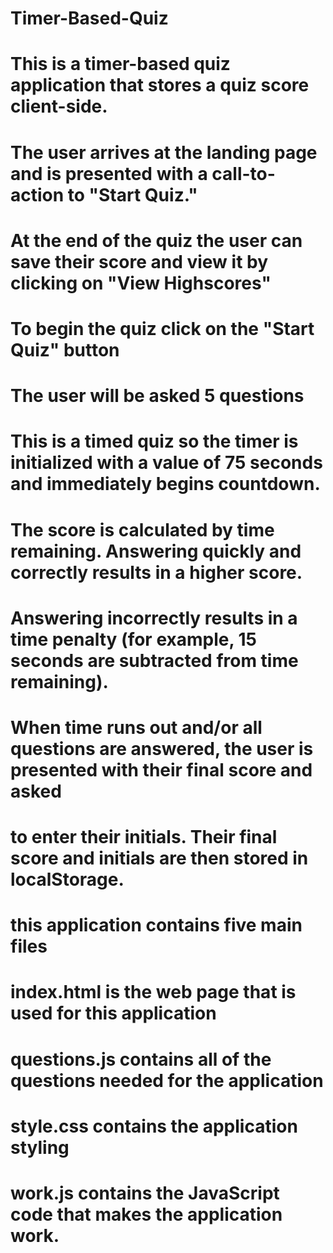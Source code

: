 # Timer-Based-Quiz
# This is a timer-based quiz application that stores a quiz score client-side.
# The user arrives at the landing page and is presented with a call-to-action to "Start Quiz." 
# At the end of the quiz the user can save their score and view it by clicking on "View Highscores"


# To begin the quiz click on the "Start Quiz" button 
# The user will be asked 5 questions 
# This is a timed quiz so the timer is initialized with a value of 75 seconds and immediately begins countdown.


# The score is calculated by time remaining. Answering quickly and correctly results in a higher score. 
# Answering incorrectly results in a time penalty (for example, 15 seconds are subtracted from time remaining).

# When time runs out and/or all questions are answered, the user is presented with their final score and asked 
# to enter their initials. Their final score and initials are then stored in localStorage.


# this application contains five main files
# index.html is the web page that is used for this application
# questions.js contains all of the questions needed for the application
# style.css contains the application styling
# work.js contains the JavaScript code that makes the application work.
